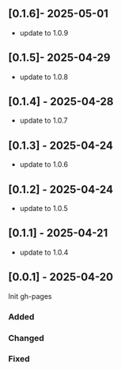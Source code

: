 ## [0.1.6]- 2025-05-01

- update to 1.0.9

## [0.1.5]- 2025-04-29

- update to 1.0.8

## [0.1.4] - 2025-04-28

- update to 1.0.7

## [0.1.3] - 2025-04-24

- update to 1.0.6

## [0.1.2] - 2025-04-24

- update to 1.0.5

## [0.1.1] - 2025-04-21

- update to 1.0.4

## [0.0.1] - 2025-04-20

Init gh-pages

### Added

### Changed

### Fixed
